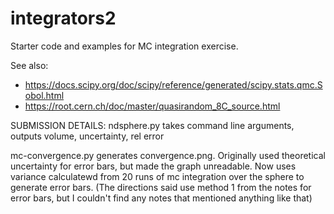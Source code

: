 # integrators2

Starter code and examples for MC integration exercise.

See also:

  * https://docs.scipy.org/doc/scipy/reference/generated/scipy.stats.qmc.Sobol.html
  * https://root.cern.ch/doc/master/quasirandom_8C_source.html


SUBMISSION DETAILS:
  ndsphere.py takes command line arguments, outputs volume, uncertainty, rel error
  
  mc-convergence.py generates convergence.png. Originally used theoretical uncertainty for error bars, but made the graph unreadable. Now uses variance calculatewd from 20 runs of mc integration over the sphere to generate error bars. (The directions said use method 1 from the notes for error bars, but I couldn't find any notes that mentioned anything like that)
